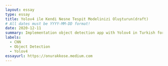 ```yaml
---
layout: essay
type: essay
title: Yolov4 ile Kendi Nesne Tespit Modelinizi Oluşturun(draft)
# All dates must be YYYY-MM-DD format!
date: 2020-12-11
summary: Implementation object detection app with Yolov4 in Turkish for Deep Learning Türkiye
labels:
  - CNN
  - Object Detection
  - Yolov4
essayurl: https://onurakkose.medium.com
---
```


